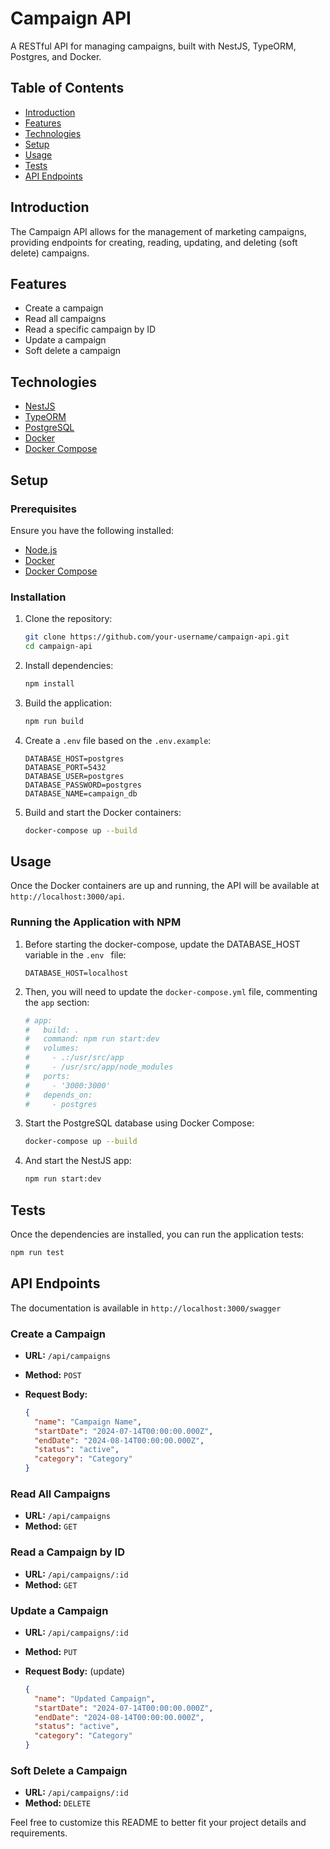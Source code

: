 # Campaign API

A RESTful API for managing campaigns, built with NestJS, TypeORM, Postgres, and Docker.

## Table of Contents

- [Introduction](#introduction)
- [Features](#features)
- [Technologies](#technologies)
- [Setup](#setup)
- [Usage](#usage)
- [Tests](#tests)
- [API Endpoints](#api-endpoints)

## Introduction

The Campaign API allows for the management of marketing campaigns, providing endpoints for creating, reading, updating, and deleting (soft delete) campaigns.

## Features

- Create a campaign
- Read all campaigns
- Read a specific campaign by ID
- Update a campaign
- Soft delete a campaign

## Technologies

- [NestJS](https://nestjs.com/)
- [TypeORM](https://typeorm.io/)
- [PostgreSQL](https://www.postgresql.org/)
- [Docker](https://www.docker.com/)
- [Docker Compose](https://docs.docker.com/compose/)

## Setup

### Prerequisites

Ensure you have the following installed:

- [Node.js](https://nodejs.org/en/download/)
- [Docker](https://www.docker.com/get-started)
- [Docker Compose](https://docs.docker.com/compose/install/)

### Installation

1. Clone the repository:

   ```bash
   git clone https://github.com/your-username/campaign-api.git
   cd campaign-api
   ```

2. Install dependencies:

   ```bash
   npm install
   ```

3. Build the application:

   ```bash
   npm run build
   ```

4. Create a `.env` file based on the `.env.example`:

   ```env
   DATABASE_HOST=postgres
   DATABASE_PORT=5432
   DATABASE_USER=postgres
   DATABASE_PASSWORD=postgres
   DATABASE_NAME=campaign_db
   ```

5. Build and start the Docker containers:

   ```bash
   docker-compose up --build
   ```

## Usage

Once the Docker containers are up and running, the API will be available at `http://localhost:3000/api`.

### Running the Application with NPM

1. Before starting the docker-compose, update the DATABASE_HOST variable in the `.env ` file:

   ```env
   DATABASE_HOST=localhost
   ```

2. Then, you will need to update the `docker-compose.yml` file, commenting the `app` section:

   ```yml
   # app:
   #   build: .
   #   command: npm run start:dev
   #   volumes:
   #     - .:/usr/src/app
   #     - /usr/src/app/node_modules
   #   ports:
   #     - '3000:3000'
   #   depends_on:
   #     - postgres
   ```

3. Start the PostgreSQL database using Docker Compose:

   ```bash
   docker-compose up --build
   ```

4. And start the NestJS app:

   ```bash
   npm run start:dev
   ```

## Tests

Once the dependencies are installed, you can run the application tests:

```bash
npm run test
```

## API Endpoints

The documentation is available in `http://localhost:3000/swagger`

### Create a Campaign

- **URL:** `/api/campaigns`
- **Method:** `POST`
- **Request Body:**

  ```json
  {
    "name": "Campaign Name",
    "startDate": "2024-07-14T00:00:00.000Z",
    "endDate": "2024-08-14T00:00:00.000Z",
    "status": "active",
    "category": "Category"
  }
  ```

### Read All Campaigns

- **URL:** `/api/campaigns`
- **Method:** `GET`

### Read a Campaign by ID

- **URL:** `/api/campaigns/:id`
- **Method:** `GET`

### Update a Campaign

- **URL:** `/api/campaigns/:id`
- **Method:** `PUT`
- **Request Body:** (update)

  ```json
  {
    "name": "Updated Campaign",
    "startDate": "2024-07-14T00:00:00.000Z",
    "endDate": "2024-08-14T00:00:00.000Z",
    "status": "active",
    "category": "Category"
  }
  ```

### Soft Delete a Campaign

- **URL:** `/api/campaigns/:id`
- **Method:** `DELETE`

Feel free to customize this README to better fit your project details and requirements.
